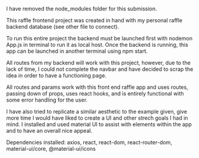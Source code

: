 I have removed the node_modules folder for this submission.

This raffle frontend project was created in hand with my personal raffle backend database (see other file to connect).

To run this entire project the backend must be launched first with nodemon App.js in terminal to run it as local host. Once the backend is running, this app can be launched in another terminal using npm start.

All routes from my backend will work with this project, however, due to the lack of time, I could not complete the navbar and have decided to scrap the idea in order to have a functioning page.

All routes and params work with this front end raffle app and uses routes, passing down of props, uses react hooks, and is entirely functional with some error handling for the user.

I have also tried to replicate a similar aesthetic to the example given, give more time I would have liked to create a UI and other strech goals I had in mind. I installed and used material UI to assist with elements within the app and to have an overall nice appeal.

Dependencies installed: axios, react, react-dom, react-router-dom, material-ui/core, @material-ui/icons